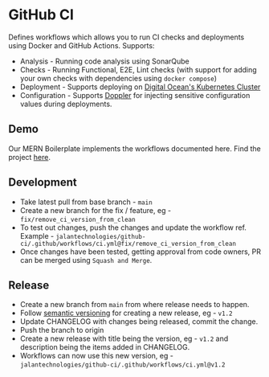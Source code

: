 # GitHub CI

Defines workflows which allows you to run CI checks and deployments using Docker and GitHub Actions. Supports:

- Analysis - Running code analysis using SonarQube
- Checks - Running Functional, E2E, Lint checks (with support for adding your own checks with dependencies using `docker compose`)
- Deployment - Supports deploying on [Digital Ocean's Kubernetes Cluster](https://www.digitalocean.com/products/kubernetes)
- Configuration - Supports [Doppler](https://www.doppler.com) for injecting sensitive configuration values during deployments.

## Demo

Our MERN Boilerplate implements the workflows documented here. Find the project [here](https://github.com/jalantechnologies/boilerplate-mern).

## Development

- Take latest pull from base branch - `main`
- Create a new branch for the fix / feature, eg - `fix/remove_ci_version_from_clean`
- To test out changes, push the changes and update the workflow ref. Example - `jalantechnologies/github-ci/.github/workflows/ci.yml@fix/remove_ci_version_from_clean`
- Once changes have been tested, getting approval from code owners, PR can be merged using `Squash and Merge`.

## Release

- Create a new branch from `main` from where release needs to happen.
- Follow [semantic versioning](https://docs.npmjs.com/about-semantic-versioning) for creating a new release, eg - `v1.2`
- Update CHANGELOG with changes being released, commit the change.
- Push the branch to origin
- Create a new release with title being the version, eg - `v1.2` and description being the items added in CHANGELOG.
- Workflows can now use this new version, eg - `jalantechnologies/github-ci/.github/workflows/ci.yml@v1.2`
